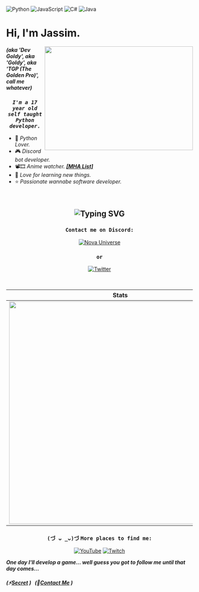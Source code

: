 ![Python](https://img.shields.io/badge/python-3670A0?style=for-the-badge&logo=python&logoColor=ffdd54&colorB=blue) ![JavaScript](https://img.shields.io/badge/javascript-%23323330.svg?style=for-the-badge&logo=javascript&logoColor=%23F7DF1E) ![C#](https://img.shields.io/badge/csharp%23-%23239120.svg?style=for-the-badge&logo=c-sharp&logoColor=white&colorB=006888) ![Java](https://img.shields.io/badge/java-%23ED8B00.svg?style=for-the-badge&logo=java&logoColor=white)

# Hi, I'm Jassim.

<img align="right" src="https://user-images.githubusercontent.com/66202304/218335076-6a3c08b2-911c-4c5e-b699-d0bd827f8f38.gif" width="400" height="280">

<div align="left">

#### *(aka 'Dev Goldy', aka 'Goldy', aka 'TGP (The Golden Pro)', call me whatever)*
 
</div>

<div align="center">
 
  ### ***``I'm a 17 year old self taught Python developer.``***
 
</div>

<div align="left">
 
 - 🐍 *Python Lover.*
 - 🎮 *Discord bot developer.*
 - 📽🎞 *Anime watcher. [**[MHA List]**](https://myanimelist.net/animelist/thegoldenpro?status=7)*
 - 💛 *Love for learning new things.*
 - ⭐ *Passionate wannabe software developer.*

</div>

<br>

## <div align="middle"> ![Typing SVG](https://readme-typing-svg.demolab.com?font=Fira+Code&size=25&duration=2300&pause=1000&color=FFEB65DC&center=true&vCenter=true&width=800&height=30&lines=It's+not+a+bug!;Cosmic+rays+have+hit+your+system!) </div>

<div align="middle">
 
  ### ``Contact me on Discord:``
 
  [![Nova Universe](https://discord-readme-badge.vercel.app/api?id=332592361307897856)](https://discord.gg/mDY2fwpCQj)
 
  ### ``or``
 
  [![Twitter](https://img.shields.io/badge/Twitter-%231DA1F2.svg?style=for-the-badge&logo=Twitter&logoColor=white)](https://twitter.com/GoldyTGP)
</div>

<br>

<div align="center">
 
   **Stats**                 | **Top Languages**
  :-------------------------:|:-------------------------:
 <img src="https://readme-stats-thegoldenpro.vercel.app/api?username=THEGOLDENPRO&show_icons=true&theme=gruvbox" width="600px"/>  |  <img align="right" src="https://readme-stats-thegoldenpro.vercel.app/api/top-langs/?username=THEGOLDENPRO&theme=gruvbox" width="330px"/>

 
</div>

<div align="center">
 
  ### ``(づ ᴗ _ᴗ)づ`` ``More places to find me:``
 
  [![YouTube](https://img.shields.io/badge/YouTube-%23FF0000.svg?style=for-the-badge&logo=YouTube&logoColor=white)](https://www.youtube.com/channel/UCyQmNguyo9V2ljYcW9zL6Cw)
  [![Twitch](https://img.shields.io/badge/Twitch-%239146FF.svg?style=for-the-badge&logo=Twitch&logoColor=white)](https://www.twitch.tv/realgoldenpro)
 
</div>

***One day I'll develop a game... well guess you got to follow me until that day comes...***

##### (⚡[Secret](https://gist.github.com/THEGOLDENPRO/3ba012f94efa04ae7c216e753c882052) )‎ ‎ ‎ (🎯[Contact Me](#contact-me-on-discord) )
